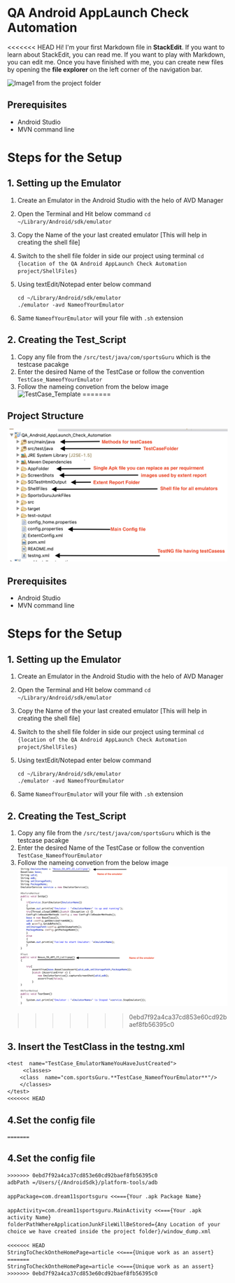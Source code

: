 # QA Android AppLaunch Check Automation

<<<<<<< HEAD
Hi! I'm your first Markdown file in **StackEdit**. If you want to learn about StackEdit, you can read me. If you want to play with Markdown, you can edit me. Once you have finished with me, you can create new files by opening the **file explorer** on the left corner of the navigation bar.

![Image1 from the project folder](../Images/Image1.png)

## Prerequisites

 - Android Studio
 - MVN command line

# Steps for the Setup
## 1. Setting up the Emulator
 1. Create an Emulator in the Android Studio with the helo of AVD Manager
 2. Open the Terminal and Hit below command
		```
		cd ~/Library/Android/sdk/emulator
		```
		
 3. Copy the Name of the your last created emulator [This will help in creating the shell file]
 4. Switch to the shell file folder in side our project using terminal 
		```cd {location of the QA Android AppLaunch Check Automation project/ShellFiles}```
 5. Using textEdit/Notepad enter below command
	```
	cd ~/Library/Android/sdk/emulator
	./emulator -avd NameofYourEmulator
	```
 6. Same `NameofYourEmulator` will your file with `.sh` extension
 

## 2. Creating the Test_Script

 1. Copy any file from the `/src/test/java/com/sportsGuru` which is the testcase pacakge
 2. Enter the desired Name of the TestCase or follow the convention `TestCase_NameofYourEmulator`
 3. Follow the nameing convetion from the below image ![TestCase_Template](../Images/Image2.png)
=======
## Project Structure
![Image1 from the project folder](https://github.com/abhishekgupta1/QA_Android_AppLaunch_Check_Automation/blob/master/Images/Image1.png)

## Prerequisites

 - Android Studio
 - MVN command line

# Steps for the Setup
## 1. Setting up the Emulator
 1. Create an Emulator in the Android Studio with the helo of AVD Manager
 2. Open the Terminal and Hit below command
		```
		cd ~/Library/Android/sdk/emulator
		```
		
 3. Copy the Name of the your last created emulator [This will help in creating the shell file]
 4. Switch to the shell file folder in side our project using terminal 
		```cd {location of the QA Android AppLaunch Check Automation project/ShellFiles}```
 5. Using textEdit/Notepad enter below command
	```
	cd ~/Library/Android/sdk/emulator
	./emulator -avd NameofYourEmulator
	```
 6. Same `NameofYourEmulator` will your file with `.sh` extension
 

## 2. Creating the Test_Script

 1. Copy any file from the `/src/test/java/com/sportsGuru` which is the testcase pacakge
 2. Enter the desired Name of the TestCase or follow the convention `TestCase_NameofYourEmulator`
 3. Follow the nameing convetion from the below image ![TestCase_Template](https://github.com/abhishekgupta1/QA_Android_AppLaunch_Check_Automation/blob/master/Images/Image2.png)
>>>>>>> 0ebd7f92a4ca37cd853e60cd92baef8fb56395c0

## 3. Insert the TestClass in the testng.xml

```
<test  name="TestCase_EmulatorNameYouHaveJustCreated">
	 <classes>
	<class  name="com.sportsGuru.**TestCase_NameofYourEmulator**"/>
	</classes>
</test>
<<<<<<< HEAD
```
## 4.Set the config file

```
=======
```
## 4.Set the config file

```
>>>>>>> 0ebd7f92a4ca37cd853e60cd92baef8fb56395c0
adbPath =/Users/{/AndroidSdk}/platform-tools/adb

appPackage=com.dream11sportsguru <<==={Your .apk Package Name}

appActivity=com.dream11sportsguru.MainActivity <<==={Your .apk activity Name}
folderPathWhereApplicationJunkFileWillBeStored={Any Location of your choice we have created inside the project folder}/window_dump.xml

<<<<<<< HEAD
StringToCheckOntheHomePage=article <<==={Unique work as an assert}
=======
StringToCheckOntheHomePage=article <<==={Unique work as an assert}
>>>>>>> 0ebd7f92a4ca37cd853e60cd92baef8fb56395c0
